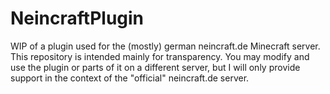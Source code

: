 # NeincraftPlugin
WIP of a plugin used for the (mostly) german neincraft.de Minecraft server.  
This repository is intended mainly for transparency. You may modify and use the plugin or parts of it on a different server, but I will only provide support in the context of the "official" neincraft.de server.
